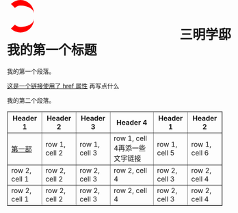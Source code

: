 <!DOCTYPE html>
<html>
<html lang="en">
<head>
    <meta charset="UTF-8">
    <meta name="viewport" content="width=device-width, initial-scale=1.0">
    <title>首页</title>
    <style>
        h1{
            font-family:'Microsoft YaHei' 'Lucida Sans','Lucida Sans Regular', 'Lucida Grande', 'Lucida Sans Unicode', Geneva, Verdana, sans-serif;
            
            color:blue;
            font-size: 30px;
            font-weight: bold;
            font-style: normal;
            letter-spacing:0px;
        }
     .demo * {
 width: 130px;
 height: 50px;
 border:1px solid transparent;
 margin: 15px;
position: absolute;
top:40px;
left:438px;
 }
    </style>
</head>
<body style="margin: 0;">
<style>
#triangle-up {
width: 50px;
height: 50px;
border-left: 13px solid transparent;

border-right: 13px solid red;
border-top: 13px solid red;
border-bottom: 13px solid red;
border-top-left-radius: 50px;
border-top-right-radius: 50px;
border-bottom-left-radius: 50px;
border-bottom-right-radius: 50px;
position: absolute;
top:0px;
}
#triangle-down{
width: 15px;
height: 50px;
margin-left:5px;
-webkit-transform: skew(26deg);
-moz-transform: skew(10deg);

background: red;
position:  absolute;/*relative;*/
top:34px;
left:427px;
}
</style>
<div id="triangle-up"></div>
<div id="triangle-down"></div>
<div class="demo">
   <h1> 三明学邸</h1>
    </div>
<h1>我的第一个标题</h1>
<p>我的第一个段落。

 <a href="https://sanmingxuedi.github.io/index.html">这是一个链接使用了 href 属性</a>
 再写点什么
 </p>
 <p>我的第二个段落。
 <table border="1">
    <tr>
        <th>Header 1</th>
        <th>Header 2</th>
        <th>Header 3</th>
        <th>Header 4</th>
        <th>Header 1</th>
        <th>Header 2</th>
    </tr>
    <tr>
        <td><a href="https://sanmingxuedi.github.io/index.html">第一部</a></td>
        <td>row 1, cell 2</td>
        <td>row 1, cell 3</td>
        <td>row 1, cell 4再添一些文字链接</td>
        <td>row 1, cell 5</td>
        <td>row 1, cell 6</td>
    </tr>
    <tr>
        <td>row 2, cell 1</td>
        <td>row 2, cell 2</td>
        <td>row 2, cell 3</td>
        <td>row 2, cell 4</td>
        <td>row 2, cell 3</td>
        <td>row 2, cell 4</td>
    </tr>
    <tr>
        <td>row 2, cell 1</td>
        <td>row 2, cell 2</td>
        <td>row 2, cell 3</td>
        <td>row 2, cell 4</td>
        <td>row 2, cell 3</td>
        <td>row 2, cell 4</td>
    </tr>
</table>
</p>
</body>
</html>
